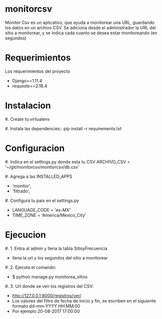 # monitorcsv
Monitor Csv es un aplicativo, que ayuda a monitorear una URL, guardando los datos en un archivo CSV. Se adiciona desde el administrador la URL del sitio a monitorear, y se indica cada cuanto se desea estar monitoreando (en segundos)

# Requerimientos
Los requerimientos del proyecto
- Django==1.11.4
- requests==2.18.4

# Instalacion
#. Create tu virtualenv

#. Instala las dependencies::
    pip install -r requirements.txt

# Configuracion
#. Indica en el settings.py donde esta tu CSV
    ARCHIVO_CSV = '~/git/monitorcsv/monitorcsv/db.csv'

#. Agrega a las INSTALLED_APPS        
- 'monitor',
- 'filtrado',
        
        
#. Configura tu pais en el settings.py
- LANGUAGE_CODE = 'es-MX'
- TIME_ZONE = 'America/Mexico_City'

# Ejecucion
#. 1. Entra al admin y llena la tabla SitioyFrecuencia 
- llena la url y los segundos del sitio a monitorear

#. 2. Ejecuta el comando:
- $ python manage.py monitorea_sitios

#. 3. Url donde se ven los registros del CSV:
- http://127.0.0.1:8000/registros/ver/
- Los valores del filtro de fecha de inicio y fin, se escriben en el siguiente formato dd-mm-YYYY HH:MM:00 
- Por ejemplo 20-08-2017 17:00:00





    
    


